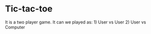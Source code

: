 # Tic-tac-toe

It is a two player game. 
It can we played as: 
                     1) User vs User
                     2) User vs Computer
